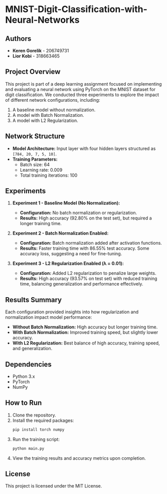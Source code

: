 # MNIST-Digit-Classification-with-Neural-Networks

## Authors
- **Keren Gorelik** - 206749731
- **Lior Kobi** - 318663465

## Project Overview
This project is part of a deep learning assignment focused on implementing and evaluating a neural network using PyTorch on the MNIST dataset for digit classification. We conducted three experiments to explore the impact of different network configurations, including:

1. A baseline model without normalization.
2. A model with Batch Normalization.
3. A model with L2 Regularization.

## Network Structure
- **Model Architecture:** Input layer with four hidden layers structured as `[784, 20, 7, 5, 10]`.
- **Training Parameters:**
  - Batch size: 64
  - Learning rate: 0.009
  - Total training iterations: 100

## Experiments

1. **Experiment 1 - Baseline Model (No Normalization):**
   - **Configuration:** No batch normalization or regularization.
   - **Results:** High accuracy (92.80% on the test set), but required a longer training time.

2. **Experiment 2 - Batch Normalization Enabled:**
   - **Configuration:** Batch normalization added after activation functions.
   - **Results:** Faster training time with 86.55% test accuracy. Some accuracy loss, suggesting a need for fine-tuning.

3. **Experiment 3 - L2 Regularization Enabled (λ = 0.01):**
   - **Configuration:** Added L2 regularization to penalize large weights.
   - **Results:** High accuracy (93.57% on test set) with reduced training time, balancing generalization and performance effectively.

## Results Summary
Each configuration provided insights into how regularization and normalization impact model performance:
- **Without Batch Normalization:** High accuracy but longer training time.
- **With Batch Normalization:** Improved training speed, but slightly lower accuracy.
- **With L2 Regularization:** Best balance of high accuracy, training speed, and generalization.

## Dependencies
- Python 3.x
- PyTorch
- NumPy

## How to Run
1. Clone the repository.
2. Install the required packages:
   ```bash
   pip install torch numpy
   ```
3. Run the training script:
   ```bash
   python main.py
   ```
4. View the training results and accuracy metrics upon completion.

## License
This project is licensed under the MIT License.
